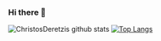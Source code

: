 ### Hi there 👋

![ChristosDeretzis github stats](https://github-readme-stats.vercel.app/api?username=ChristosDeretzis&count_private=true&show_icons=true)
[![Top Langs](https://github-readme-stats.vercel.app/api/top-langs/?username=ChristosDeretzis)](https://github.com/ChristosDeretzis/github-readme-stats)
